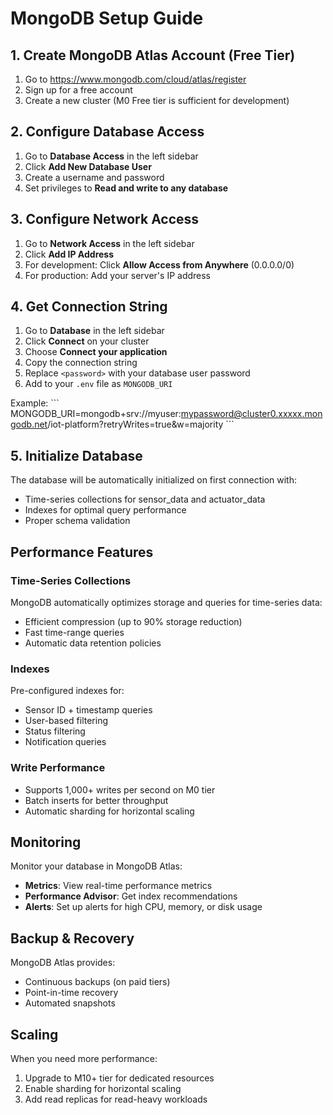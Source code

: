 # MongoDB Setup Guide

## 1. Create MongoDB Atlas Account (Free Tier)

1. Go to https://www.mongodb.com/cloud/atlas/register
2. Sign up for a free account
3. Create a new cluster (M0 Free tier is sufficient for development)

## 2. Configure Database Access

1. Go to **Database Access** in the left sidebar
2. Click **Add New Database User**
3. Create a username and password
4. Set privileges to **Read and write to any database**

## 3. Configure Network Access

1. Go to **Network Access** in the left sidebar
2. Click **Add IP Address**
3. For development: Click **Allow Access from Anywhere** (0.0.0.0/0)
4. For production: Add your server's IP address

## 4. Get Connection String

1. Go to **Database** in the left sidebar
2. Click **Connect** on your cluster
3. Choose **Connect your application**
4. Copy the connection string
5. Replace `<password>` with your database user password
6. Add to your `.env` file as `MONGODB_URI`

Example:
\`\`\`
MONGODB_URI=mongodb+srv://myuser:mypassword@cluster0.xxxxx.mongodb.net/iot-platform?retryWrites=true&w=majority
\`\`\`

## 5. Initialize Database

The database will be automatically initialized on first connection with:
- Time-series collections for sensor_data and actuator_data
- Indexes for optimal query performance
- Proper schema validation

## Performance Features

### Time-Series Collections
MongoDB automatically optimizes storage and queries for time-series data:
- Efficient compression (up to 90% storage reduction)
- Fast time-range queries
- Automatic data retention policies

### Indexes
Pre-configured indexes for:
- Sensor ID + timestamp queries
- User-based filtering
- Status filtering
- Notification queries

### Write Performance
- Supports 1,000+ writes per second on M0 tier
- Batch inserts for better throughput
- Automatic sharding for horizontal scaling

## Monitoring

Monitor your database in MongoDB Atlas:
- **Metrics**: View real-time performance metrics
- **Performance Advisor**: Get index recommendations
- **Alerts**: Set up alerts for high CPU, memory, or disk usage

## Backup & Recovery

MongoDB Atlas provides:
- Continuous backups (on paid tiers)
- Point-in-time recovery
- Automated snapshots

## Scaling

When you need more performance:
1. Upgrade to M10+ tier for dedicated resources
2. Enable sharding for horizontal scaling
3. Add read replicas for read-heavy workloads
